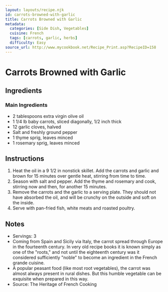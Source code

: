 ```yaml
---
layout: layouts/recipe.njk
id: carrots-browned-with-garlic
title: Carrots Browned with Garlic
metadata:
  categories: [Side Dish, Vegetables]
  cuisine: French
  tags: [carrots, garlic, herbs]
  difficulty: Easy
source_url: http://www.mycookbook.net/Recipe_Print.asp?RecipeID=158
---
```


# Carrots Browned with Garlic

## Ingredients

### Main Ingredients
- 2 tablespoons extra virgin olive oil
- 1 1/4 lb baby carrots, sliced diagonally, 1/2 inch thick
- 12 garlic cloves, halved
- Salt and freshly ground pepper
- 1 thyme sprig, leaves minced
- 1 rosemary sprig, leaves minced

## Instructions

1. Heat the oil in a 9 1/2 in nonstick skillet. Add the carrots and garlic and brown for 15 minutes over gentle heat, stirring from time to time.
2. Season with salt and pepper. Add the thyme and rosemary and cook, stirring now and then, for another 15 minutes.
3. Remove the carrots and the garlic to a serving plate. They should not have absorbed the oil, and will be crunchy on the outside and soft on the inside.
4. Serve with pan-fried fish, white meats and roasted poultry.

## Notes
- Servings: 3
- Coming from Spain and Sicily via Italy, the carrot spread through Europe in the fourteenth century. In very old recipe books it is known simply as one of the "roots," and not until the eighteenth century was it considered sufficiently "noble" to become an ingredient in the French grande cuisine.
- A popular peasant food (like most root vegetables), the carrot was almost always present in rural dishes. But this humble vegetable can be exquisite when prepared in this way.
- Source: The Heritage of French Cooking